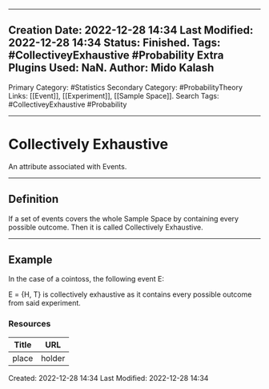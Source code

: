 
---
Creation Date: 2022-12-28 14:34
Last Modified: 2022-12-28 14:34
Status: Finished.
Tags: #CollectiveyExhaustive #Probability 
Extra Plugins Used: NaN.
Author: Mido Kalash
---

Primary Category: #Statistics 
Secondary Category: #ProbabilityTheory 
Links: [[Event]], [[Experiment]], [[Sample Space]].
Search Tags: #CollectiveyExhaustive #Probability 

---
# Collectively Exhaustive

An attribute associated with Events.


---
## Definition

If a set of events covers the whole Sample Space by containing every possible outcome. Then it is called Collectively Exhaustive. 

---
## Example

In the case of a cointoss, the following event E: 

E = {H, T} is collectively exhaustive as it contains every possible outcome from said experiment. 


### Resources

| **Title** | **URL** |
| ----- | ---- |
| place | holder |



Created: 2022-12-28 14:34
Last Modified: 2022-12-28 14:34